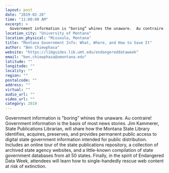 ```yaml
---
layout: post
date: "2019-02-28"
time: "11:00:00 AM"
excerpt: >
  Government information is "boring” whines the unaware.  Au contraire!  Government information is the basis of most news stories. Jim ...
location_city: "University of Montana"
location_physical: "Missoula, Montana"
title: "Montana Government Info: What, Where, and How to Save It"
author: "Ben Chiewphasa"
website: "https://libguides.lib.umt.edu/endangereddataweek"
email: "ben.chiewphasa@umontana.edu"
latitude: ""
longitude: ""
locality: ""
region: ""
postalcode: ""
address: ""
virtual: ""
audio_url: ""
video_url: ""
category: 2019
---
```


Government information is "boring” whines the unaware.  Au contraire!  Government information is the basis of most news stories. Jim Kammerer, State Publications Librarian, will share how the Montana State Library identifies, acquires, preserves, and provides permanent public access to digital state government information intended for public distribution.  Includes an online tour of the state publications repository, a collection of archived state agency websites, and a little-known compilation of state government databases from all 50 states.  Finally, in the spirit of Endangered Data Week, attendees will learn how to single-handedly rescue web content at risk of extinction.
